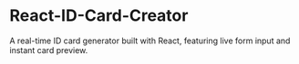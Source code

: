# React-ID-Card-Creator
A real-time ID card generator built with React, featuring live form input and instant card preview.
